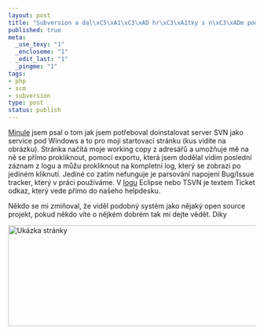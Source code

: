 ```yaml
--- 
layout: post
title: "Subversion a dal\xC5\xA1\xC3\xAD hr\xC3\xA1tky s n\xC3\xADm pod Windows"
published: true
meta: 
  _use_texy: "1"
  _encloseme: "1"
  _edit_last: "1"
  _pingme: "1"
tags: 
- php
- scm
- subversion
type: post
status: publish
---
```

<a href="http://blog.prskavec.net/?p=45">Minule</a> jsem psal o tom jak jsem potřeboval doinstalovat server SVN jako service pod Windows a to pro moji startovací stránku (kus vidíte na obrázku). Stránka načítá moje working copy z adresářů a umožňuje mě na ně se přímo prokliknout, pomocí exportu, která jsem dodělal vidím poslední záznam z logu a můžu prokliknout na kompletní log, který se zobrazí po jediném kliknutí. Jediné co zatím nefunguje je parsování napojení Bug/Issue tracker, který v práci používáme. V <a href="http://www.kubale-computer.cz/grafika.html">logu</a> Eclipse nebo TSVN je textem Ticket odkaz, který vede přímo do našeho helpdesku.

Někdo se mi zmiňoval, že viděl podobný systém jako nějaký open source projekt, pokud někdo víte o nějkém dobrém tak mi dejte vědět. Díky

<img style="border-right: 0px;border-top: 0px;border-left: 0px;border-bottom: 0px" src="http://blog.prskavec.net/wp-content/uploads/2008/04/image.png" border="0" alt="Ukázka stránky" width="508" height="206" />
